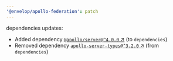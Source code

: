 ```yaml
---
'@envelop/apollo-federation': patch
---
```


dependencies updates:

- Added dependency
  [`@apollo/server@^4.0.0` ↗︎](https://www.npmjs.com/package/@apollo/server/v/4.0.0) (to
  `dependencies`)
- Removed dependency
  [`apollo-server-types@^3.2.0` ↗︎](https://www.npmjs.com/package/apollo-server-types/v/3.2.0) (from
  `dependencies`)
